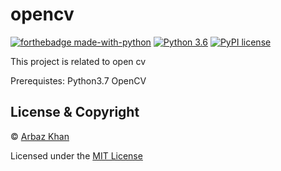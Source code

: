# opencv

[![forthebadge made-with-python](http://ForTheBadge.com/images/badges/made-with-python.svg)](https://www.python.org/)                  [![Python 3.6](https://img.shields.io/badge/python-3.6-blue.svg)](https://www.python.org/downloads/release/python-360/)          [![PyPI license](https://img.shields.io/pypi/l/ansicolortags.svg)](https://pypi.python.org/pypi/ansicolortags/)


This project is related to open cv


Prerequistes:
Python3.7
OpenCV


## License & Copyright
© [Arbaz Khan](https://arbazkhan4712.github.io/Contact.html)

Licensed under the [MIT License](License)
